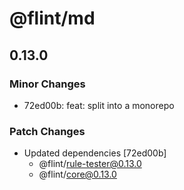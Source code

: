 # @flint/md

## 0.13.0

### Minor Changes

- 72ed00b: feat: split into a monorepo

### Patch Changes

- Updated dependencies [72ed00b]
  - @flint/rule-tester@0.13.0
  - @flint/core@0.13.0
